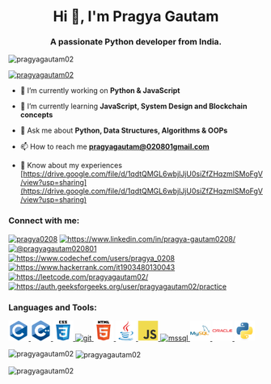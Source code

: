 <h1 align="center">Hi 👋, I'm Pragya Gautam</h1>
<h3 align="center">A passionate Python developer from India.</h3>

<p align="left"> <img src="https://komarev.com/ghpvc/?username=pragyagautam02&label=Profile%20views&color=0e75b6&style=flat" alt="pragyagautam02" /> </p>

<p align="left"> <a href="https://github.com/ryo-ma/github-profile-trophy"><img src="https://github-profile-trophy.vercel.app/?username=pragyagautam02" alt="pragyagautam02" /></a> </p>

- 🔭 I’m currently working on **Python & JavaScript**

- 🌱 I’m currently learning **JavaScript, System Design and Blockchain concepts**

- 💬 Ask me about **Python, Data Structures, Algorithms & OOPs**

- 📫 How to reach me **pragyagautam@020801gmail.com**

- 📄 Know about my experiences [https://drive.google.com/file/d/1qdtQMGL6wbjlJjU0siZfZHqzmlSMoFgV/view?usp=sharing](https://drive.google.com/file/d/1qdtQMGL6wbjlJjU0siZfZHqzmlSMoFgV/view?usp=sharing)

<h3 align="left">Connect with me:</h3>
<p align="left">
<a href="https://twitter.com/pragya0208" target="blank"><img align="center" src="https://raw.githubusercontent.com/rahuldkjain/github-profile-readme-generator/master/src/images/icons/Social/twitter.svg" alt="pragya0208" height="30" width="40" /></a>
<a href="https://linkedin.com/in/https://www.linkedin.com/in/pragya-gautam0208/" target="blank"><img align="center" src="https://raw.githubusercontent.com/rahuldkjain/github-profile-readme-generator/master/src/images/icons/Social/linked-in-alt.svg" alt="https://www.linkedin.com/in/pragya-gautam0208/" height="30" width="40" /></a>
<a href="https://medium.com/@pragyagautam020801" target="blank"><img align="center" src="https://raw.githubusercontent.com/rahuldkjain/github-profile-readme-generator/master/src/images/icons/Social/medium.svg" alt="@pragyagautam020801" height="30" width="40" /></a>
<a href="https://www.codechef.com/users/https://www.codechef.com/users/pragya_0208" target="blank"><img align="center" src="https://cdn.jsdelivr.net/npm/simple-icons@3.1.0/icons/codechef.svg" alt="https://www.codechef.com/users/pragya_0208" height="30" width="40" /></a>
<a href="https://www.hackerrank.com/https://www.hackerrank.com/it1903480130043" target="blank"><img align="center" src="https://raw.githubusercontent.com/rahuldkjain/github-profile-readme-generator/master/src/images/icons/Social/hackerrank.svg" alt="https://www.hackerrank.com/it1903480130043" height="30" width="40" /></a>
<a href="https://www.leetcode.com/https://leetcode.com/pragyagautam02/" target="blank"><img align="center" src="https://raw.githubusercontent.com/rahuldkjain/github-profile-readme-generator/master/src/images/icons/Social/leet-code.svg" alt="https://leetcode.com/pragyagautam02/" height="30" width="40" /></a>
<a href="https://auth.geeksforgeeks.org/user/https://auth.geeksforgeeks.org/user/pragyagautam02/practice" target="blank"><img align="center" src="https://raw.githubusercontent.com/rahuldkjain/github-profile-readme-generator/master/src/images/icons/Social/geeks-for-geeks.svg" alt="https://auth.geeksforgeeks.org/user/pragyagautam02/practice" height="30" width="40" /></a>
</p>

<h3 align="left">Languages and Tools:</h3>
<p align="left"> <a href="https://www.cprogramming.com/" target="_blank" rel="noreferrer"> <img src="https://raw.githubusercontent.com/devicons/devicon/master/icons/c/c-original.svg" alt="c" width="40" height="40"/> </a> <a href="https://www.w3schools.com/cpp/" target="_blank" rel="noreferrer"> <img src="https://raw.githubusercontent.com/devicons/devicon/master/icons/cplusplus/cplusplus-original.svg" alt="cplusplus" width="40" height="40"/> </a> <a href="https://www.w3schools.com/css/" target="_blank" rel="noreferrer"> <img src="https://raw.githubusercontent.com/devicons/devicon/master/icons/css3/css3-original-wordmark.svg" alt="css3" width="40" height="40"/> </a> <a href="https://git-scm.com/" target="_blank" rel="noreferrer"> <img src="https://www.vectorlogo.zone/logos/git-scm/git-scm-icon.svg" alt="git" width="40" height="40"/> </a> <a href="https://www.w3.org/html/" target="_blank" rel="noreferrer"> <img src="https://raw.githubusercontent.com/devicons/devicon/master/icons/html5/html5-original-wordmark.svg" alt="html5" width="40" height="40"/> </a> <a href="https://www.java.com" target="_blank" rel="noreferrer"> <img src="https://raw.githubusercontent.com/devicons/devicon/master/icons/java/java-original.svg" alt="java" width="40" height="40"/> </a> <a href="https://developer.mozilla.org/en-US/docs/Web/JavaScript" target="_blank" rel="noreferrer"> <img src="https://raw.githubusercontent.com/devicons/devicon/master/icons/javascript/javascript-original.svg" alt="javascript" width="40" height="40"/> </a> <a href="https://www.microsoft.com/en-us/sql-server" target="_blank" rel="noreferrer"> <img src="https://www.svgrepo.com/show/303229/microsoft-sql-server-logo.svg" alt="mssql" width="40" height="40"/> </a> <a href="https://www.mysql.com/" target="_blank" rel="noreferrer"> <img src="https://raw.githubusercontent.com/devicons/devicon/master/icons/mysql/mysql-original-wordmark.svg" alt="mysql" width="40" height="40"/> </a> <a href="https://www.oracle.com/" target="_blank" rel="noreferrer"> <img src="https://raw.githubusercontent.com/devicons/devicon/master/icons/oracle/oracle-original.svg" alt="oracle" width="40" height="40"/> </a> <a href="https://www.python.org" target="_blank" rel="noreferrer"> <img src="https://raw.githubusercontent.com/devicons/devicon/master/icons/python/python-original.svg" alt="python" width="40" height="40"/> </a> </p>

<p><img align="left" src="https://github-readme-stats.vercel.app/api/top-langs?username=pragyagautam02&show_icons=true&locale=en&layout=compact" alt="pragyagautam02" /></p>

<p>&nbsp;<img align="center" src="https://github-readme-stats.vercel.app/api?username=pragyagautam02&show_icons=true&locale=en" alt="pragyagautam02" /></p>

<p><img align="center" src="https://github-readme-streak-stats.herokuapp.com/?user=pragyagautam02&" alt="pragyagautam02" /></p>
